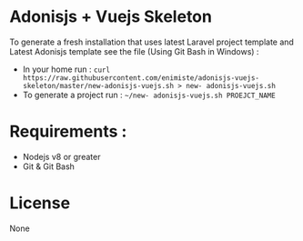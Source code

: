 # Adonisjs + Vuejs Skeleton
To generate a fresh installation that uses latest Laravel project template and Latest Adonisjs template see the file (Using Git Bash in Windows) : 
- In your home run : `curl https://raw.githubusercontent.com/enimiste/adonisjs-vuejs-skeleton/master/new-adonisjs-vuejs.sh > new- adonisjs-vuejs.sh`
- To generate a project run : `~/new- adonisjs-vuejs.sh PROEJCT_NAME` 

# Requirements :
- Nodejs v8 or greater
- Git & Git Bash

# License
None